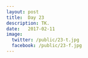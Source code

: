 ```yaml
---
layout: post
title:  Day 23
description: TK.
date:   2017-02-11
image:
  twitter: /public/23-t.jpg
  facebook: /public/23-f.jpg
---
```


